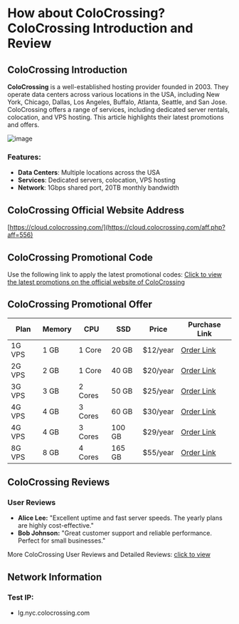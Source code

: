 # How about ColoCrossing? ColoCrossing Introduction and Review

## ColoCrossing Introduction

**ColoCrossing** is a well-established hosting provider founded in 2003. They operate data centers across various locations in the USA, including New York, Chicago, Dallas, Los Angeles, Buffalo, Atlanta, Seattle, and San Jose. ColoCrossing offers a range of services, including dedicated server rentals, colocation, and VPS hosting. This article highlights their latest promotions and offers.

![image](https://github.com/paraibomushe/ColoCrossing/assets/169892877/76484e91-f249-425f-92b0-e16d8cfee25e)

### Features:
- **Data Centers**: Multiple locations across the USA
- **Services**: Dedicated servers, colocation, VPS hosting
- **Network**: 1Gbps shared port, 20TB monthly bandwidth

## ColoCrossing Official Website Address

[https://cloud.colocrossing.com/](https://cloud.colocrossing.com/aff.php?aff=556)

## ColoCrossing Promotional Code

Use the following link to apply the latest promotional codes: [Click to view the latest promotions on the official website of ColoCrossing](https://cloud.colocrossing.com/aff.php?aff=556)

## ColoCrossing Promotional Offer

| Plan      | Memory | CPU   | SSD  | Price   | Purchase Link                                                                 |
|-----------|--------|-------|------|---------|--------------------------------------------------------------------------------|
| 1G VPS    | 1 GB   | 1 Core| 20 GB| $12/year| [Order Link](https://cloud.colocrossing.com/aff.php?aff=556&pid=33)             |
| 2G VPS    | 2 GB   | 1 Core| 40 GB| $20/year| [Order Link](https://cloud.colocrossing.com/aff.php?aff=556&pid=34)             |
| 3G VPS    | 3 GB   | 2 Cores| 50 GB| $25/year| [Order Link](https://cloud.colocrossing.com/aff.php?aff=556&pid=35)             |
| 4G VPS    | 4 GB   | 3 Cores| 60 GB| $30/year| [Order Link](https://cloud.colocrossing.com/aff.php?aff=556&pid=36)             |
| 4G VPS    | 4 GB   | 3 Cores| 100 GB| $29/year| [Order Link](https://cloud.colocrossing.com/aff.php?aff=556&pid=41)             |
| 8G VPS    | 8 GB   | 4 Cores| 165 GB| $55/year| [Order Link](https://cloud.colocrossing.com/aff.php?aff=556&pid=42)             |

## ColoCrossing Reviews

### User Reviews
- **Alice Lee:** "Excellent uptime and fast server speeds. The yearly plans are highly cost-effective."
- **Bob Johnson:** "Great customer support and reliable performance. Perfect for small businesses."

More ColoCrossing User Reviews and Detailed Reviews: [click to view](https://cloud.colocrossing.com/aff.php?aff=556)

## Network Information

### Test IP:
- lg.nyc.colocrossing.com
